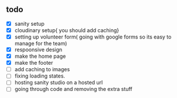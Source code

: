 ## todo

- [x] sanity setup
- [x] cloudinary setup{ you should add caching}
- [x] setting up volunteer form( going with google forms so its easy to manage for the team)
- [x] respoonsive design
- [x] make the home page
- [x] make the footer
- [ ] add caching to images
- [ ] fixing loading states.
- [ ] hosting sanity studio on a hosted url
- [ ] going through code and removing the extra stuff
